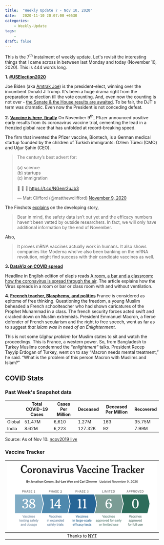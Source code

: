```yaml
---
title:  "Weekly Update 7 - Nov 10, 2020"
date:   2020-11-10 20:07:00 +0530
categories:
    - Weekly-Update
tags:
    -
draft: false
---
```


This is the 7<sup>th</sup> instalment of weekly update. Let's revisit the interesting things that I came across in between last Monday and today (November 10, 2020). This is 444 words long.

**1. [#USElection2020](https://twitter.com/search?q=%23USElections2020)**

Joe Biden (aka [Amtrak Joe](https://railway-news.com/how-did-president-elect-biden-get-the-nickname-amtrak-joe/)) is the president-elect, winning over the incumbent Donald J Trump. It's been a huge drama right from the preparation to election till the vote counting. And, even now the counting is not over - [the Senate & the House results are awaited](https://www.theguardian.com/us-news/ng-interactive/2020/nov/09/senate-and-house-elections-2020-full-results-for-congress). To be fair, the DJT's term was dramatic. Even now the President is not conceding defeat.


**2. [Vaccine is here, finally](#vaccine)**
On November 9<sup>th</sup>, Pfizer announced positive early results from its coronavirus vaccine trial, cementing the lead in a frenzied global race that has unfolded at record-breaking speed.

The firm that invented the Pfizer vaccine, Biontech, is a German medical startup founded by the children of Turkish immigrants: Özlem Türeci (CMO) and Uğur Şahin (CEO).

<blockquote class="twitter-tweet"><p lang="en" dir="ltr">The century’s best advert for:<br><br>(a) science<br>(b) startups<br>(c) immigration<br><br>🚀 🚀 🚀 <a href="https://t.co/NGenr2uJb3">https://t.co/NGenr2uJb3</a></p>&mdash; Matt Clifford (@matthewclifford) <a href="https://twitter.com/matthewclifford/status/1325799713111764992?ref_src=twsrc%5Etfw">November 9, 2020</a></blockquote> <script async src="https://platform.twitter.com/widgets.js" charset="utf-8"></script>


The Finshots [explains](https://finshots.in/archive/pfizer-covid-vaccine/) on the developing story,
> Bear in mind, the safety data isn’t out yet and the efficacy numbers haven’t been vetted by outside researchers. In fact, we will only have additional information by the end of November.

Also,
> It proves mRNA vaccines actually work in humans. It also shows companies like Moderna who’ve also been banking on the mRNA revolution, might find success with their candidate vaccines as well.


**3. [DataViz on COVID spread](#Corona_Spread)**

Headline in English edition of elapis reads [A room, a bar and a classroom: how the coronavirus is spread through the air](https://english.elpais.com/society/2020-10-28/a-room-a-bar-and-a-class-how-the-coronavirus-is-spread-through-the-air.html?utm_source=Benedict%27s+Newsletter&utm_campaign=93d8be3544-Benedict%27s+newsletter+free&utm_medium=email&utm_term=0_4999ca107f-93d8be3544-71213013). The article explains how the Virus spreads in a room or bar or class room with and without ventilation.

**4. [Frecnch teacher, Blasphemy, and politics](#French_happenings)**
France is considered as epitome of free thinking. Questioning the freedom, a young Muslim beheaded a French schoolteacher who had shown caricatures of the Prophet Muhammad in a class. The french security forces acted swift and cracked down on Muslim extremists. President Emmanuel Macron, a fierce defender of French secularism and the right to free speech, went as far as to suggest *that Islam was in need of an Enlightenment.*

This is not some *Uighur problem*  for Muslim states to sit and watch the proceedings. This is France, a western power. So, from Bangladesh to Turkey Muslims condemned the *"enlightment"* talks. President Recep Tayyip Erdogan of Turkey, went on to say “Macron needs mental treatment,” he said. “What is the problem of this person Macron with Muslims and Islam?”



## COVID Stats

### Past Week's Snapshot data

|        | Total COVID-19 Cases | Cases Per Million | Deceased | Deceased Per Million | Recovered |
| ------ | -------------------- | ----------------- | -------- | -------------------- | --------- |
| Global | 51.47M               | 6,610             | 1.27M    | 163                  | 35.75M    |
| India  | 8.62M                | 6,223             | 127.32K  | 92                   | 7.99M     |

Source: As of Nov 10. [ncov2019 live](https://ncov2019.live/data)







### Vaccine  Tracker

| ![The tracker](https://github.com/dheepakg/dheepakg.github.io/blob/main/assets/images/Weekly-update/TrackerNov10.png?raw=true) |
| :----------------------------------------------------------------------------------------------------------------------------: |
|               Thanks to [NYT](https://www.nytimes.com/interactive/2020/science/coronavirus-vaccine-tracker.html)               |
